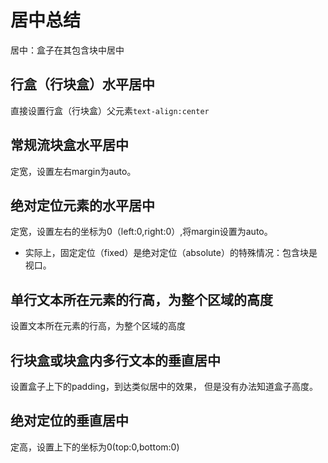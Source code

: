# 居中总结

居中：盒子在其包含块中居中

## 行盒（行块盒）水平居中

直接设置行盒（行块盒）父元素```text-align:center```


## 常规流块盒水平居中

定宽，设置左右margin为auto。

## 绝对定位元素的水平居中

定宽，设置左右的坐标为0（left:0,right:0）,将margin设置为auto。

- 实际上，固定定位（fixed）是绝对定位（absolute）的特殊情况：包含块是视口。


## 单行文本所在元素的行高，为整个区域的高度

设置文本所在元素的行高，为整个区域的高度



## 行块盒或块盒内多行文本的垂直居中
设置盒子上下的padding，到达类似居中的效果，
但是没有办法知道盒子高度。

## 绝对定位的垂直居中

定高，设置上下的坐标为0(top:0,bottom:0)

